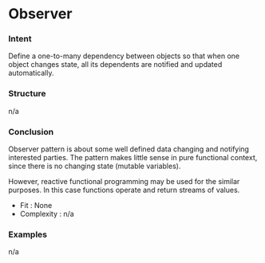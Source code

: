 # Observer


### Intent

Define a one-to-many dependency between objects so that when one object changes state, all its dependents are notified and updated automatically.


### Structure

n/a


### Conclusion

Observer pattern is about some well defined data changing and notifying interested parties. The pattern makes little sense in pure functional context, since there is no changing state (mutable variables).

However, reactive functional programming may be used for the similar purposes. In this case functions operate and return streams of values.

- Fit : None
- Complexity : n/a


### Examples

n/a
